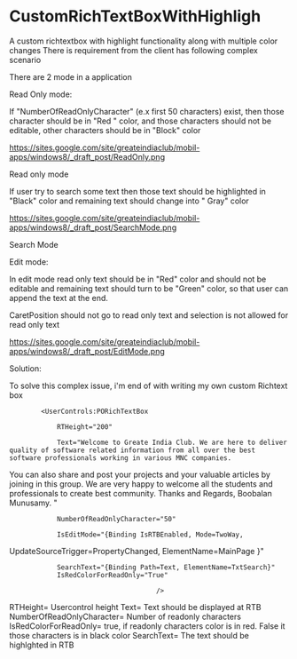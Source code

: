 CustomRichTextBoxWithHighligh
=============================

A custom richtextbox with highlight functionality along with multiple color changes
There is requirement from the client has following complex scenario

There are 2 mode in a application

Read Only mode:

 If "NumberOfReadOnlyCharacter" (e.x first 50 characters)  exist, then those character should be in "Red " color, and those characters should not be editable, other characters should be in "Block" color

https://sites.google.com/site/greateindiaclub/mobil-apps/windows8/_draft_post/ReadOnly.png


Read only mode


If user try to search some text then those text should be highlighted in "Black" color and remaining text should  change into
" Gray" color

https://sites.google.com/site/greateindiaclub/mobil-apps/windows8/_draft_post/SearchMode.png

Search Mode


Edit mode:

In edit mode read only text should be in "Red" color and should not be editable and remaining text should turn to be "Green" color, so that user can append the text at the end.

CaretPosition should not go to read only text and selection is not allowed for read only text


https://sites.google.com/site/greateindiaclub/mobil-apps/windows8/_draft_post/EditMode.png



Solution:

To solve this complex issue, i'm end of with writing my own custom Richtext box

            <UserControls:PORichTextBox  

                RTHeight="200" 

                Text="Welcome to Greate India Club. We are here to deliver quality of software related information from all over the best software professionals working in various MNC companies. 
You can also share and post your projects and your valuable articles by joining in this group. We are very happy to welcome all the students and professionals to create best community.
Thanks and Regards,
Boobalan Munusamy. "

                NumberOfReadOnlyCharacter="50"

                IsEditMode="{Binding IsRTBEnabled, Mode=TwoWay, 
UpdateSourceTrigger=PropertyChanged, ElementName=MainPage }"

                SearchText="{Binding Path=Text, ElementName=TxtSearch}"     
                IsRedColorForReadOnly="True"
                
                                         />



RTHeight= Usercontrol height
Text= Text should be displayed at RTB
NumberOfReadOnlyCharacter= Number of readonly characters
IsRedColorForReadOnly= true, if readonly characters color is in red. False it those characters is in black color
SearchText= The text should be highlghted in RTB
